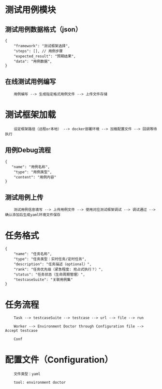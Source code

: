 # 测试用例模块

## 测试用例数据格式（json）
    {
        "framework": "测试框架选择",
        "steps": [], // 用例步骤
        "expected_result": "预期结果",
        "data": "用例数据",
    }

## 在线测试用例编写

```
    用例编写 --> 生成指定格式用例文件 --> 上传文件存储
```

# 测试框架加载
~~~
    设定框架路径（远程or本地） --> docker部署环境 --> 加载配置文件 --> 回调等待执行
~~~ 

## 用例Debug流程

    {
       "name": "用例名称",
        "type": "用例类型", 
        "content": "用例内容"
    }

## 测试用例上传

~~~ 
    测试用例信息填写 --> 上传用例文件 --> 使用对应测试框架调试 --> 调试通过 --> 确认添加后生成yaml环境文件保存
~~~ 


# 任务格式
    
    {
        "name": "任务名称",
        "type": "任务类型：实时任务/定时任务",
        "description": "任务描述（optional）",
        "rank": "任务优先级（紧急程度: 抢占式执行？）",
        "status": "任务状态（生命周期管理）",
        "testcaseSuite": "关联用例集"
    }

# 任务流程

~~~ 
    Task --> testcaseSuite --> testcase --> url --> file --> run
    
    Worker --> Environment Doctor through Configuration file --> Accept testcase
    
    Conf
~~~ 

# 配置文件（Configuration）

~~~ 
    文件类型：yaml
    
    tool: environment doctor
~~~ 